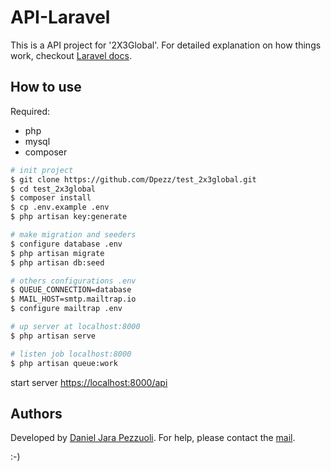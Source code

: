 # API-Laravel

This is a API project for '2X3Global'.
For detailed explanation on how things work, checkout [Laravel docs](https://laravel.com/docs/).

## How to use

Required:

-   php
-   mysql
-   composer

```bash
# init project
$ git clone https://github.com/Dpezz/test_2x3global.git
$ cd test_2x3global
$ composer install
$ cp .env.example .env
$ php artisan key:generate

# make migration and seeders
$ configure database .env
$ php artisan migrate
$ php artisan db:seed

# others configurations .env
$ QUEUE_CONNECTION=database
$ MAIL_HOST=smtp.mailtrap.io
$ configure mailtrap .env

# up server at localhost:8000
$ php artisan serve

# listen job localhost:8000
$ php artisan queue:work

```

start server [https://localhost:8000/api](https://localhost:8000/api)

## Authors

Developed by [Daniel Jara Pezzuoli](http://dpezz.me).
For help, please contact the [mail](mailto:jara.pezzuoli@gmail.com).

:-)
